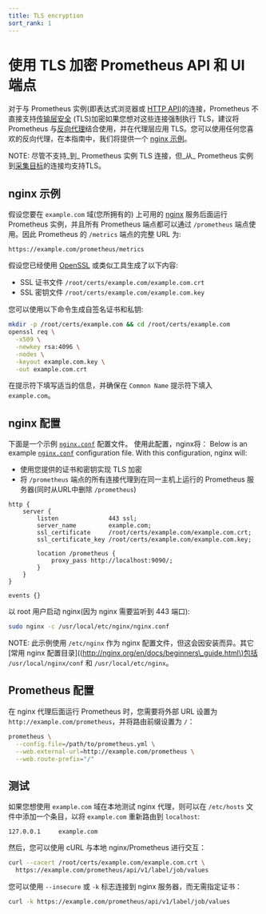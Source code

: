 ```yaml
---
title: TLS encryption
sort_rank: 1
---
```


# 使用 TLS 加密 Prometheus API 和 UI 端点

对于与 Prometheus 实例\(即表达式浏览器或 [HTTP API](https://prometheus.io/docs/prometheus/latest/querying/api)\)的连接，Prometheus 不直接支持[传输层安全](https://en.wikipedia.org/wiki/Transport_Layer_Security) \(TLS\)加密如果您想对这些连接强制执行 TLS，建议将 Prometheus 与[反向代理](https://www.nginx.com/resources/glossary/reverse-proxy-server/)结合使用，并在代理层应用 TLS。您可以使用任何您喜欢的反向代理，在本指南中，我们将提供一个 [nginx 示例]()。

NOTE: 尽管不支持_到_ Prometheus 实例 TLS 连接，但_从_ Prometheus 实例到[采集目标](https://prometheus.io/docs/prometheus/latest/configuration/configuration/#tls_config)的连接均支持TLS。

## nginx 示例 <a id="nginx-example"></a>

假设您要在 `example.com` 域\(您所拥有的\) 上可用的 [nginx](https://www.nginx.com/) 服务后面运行 Prometheus 实例，并且所有 Prometheus 端点都可以通过 `/prometheus` 端点使用。因此 Prometheus 的 `/metrics` 端点的完整 URL 为:

```text
https://example.com/prometheus/metrics
```

假设您已经使用 [OpenSSL](https://www.digitalocean.com/community/tutorials/openssl-essentials-working-with-ssl-certificates-private-keys-and-csrs) 或类似工具生成了以下内容:

* SSL 证书文件 `/root/certs/example.com/example.com.crt`
* SSL 密钥文件 `/root/certs/example.com/example.com.key`

您可以使用以下命令生成自签名证书和私钥:

```bash
mkdir -p /root/certs/example.com && cd /root/certs/example.com
openssl req \
  -x509 \
  -newkey rsa:4096 \
  -nodes \
  -keyout example.com.key \
  -out example.com.crt
```

在提示符下填写适当的信息，并确保在 `Common Name` 提示符下填入 `example.com`。

## nginx 配置 <a id="nginx-configuration"></a>

下面是一个示例 [`nginx.conf`](https://www.nginx.com/resources/wiki/start/topics/examples/full/) 配置文件。 使用此配置，nginx将： Below is an example [`nginx.conf`](https://www.nginx.com/resources/wiki/start/topics/examples/full/) configuration file. With this configuration, nginx will:

* 使用您提供的证书和密钥实现 TLS 加密
* 将 `/prometheus` 端点的所有连接代理到在同一主机上运行的 Prometheus 服务器\(同时从URL中删除 `/prometheus`\)

```text
http {
    server {
        listen              443 ssl;
        server_name         example.com;
        ssl_certificate     /root/certs/example.com/example.com.crt;
        ssl_certificate_key /root/certs/example.com/example.com.key;

        location /prometheus {
            proxy_pass http://localhost:9090/;
        }
    }
}

events {}
```

以 root 用户启动 nginx\(因为 nginx 需要监听到 443 端口\):

```bash
sudo nginx -c /usr/local/etc/nginx/nginx.conf
```

NOTE: 此示例使用 `/etc/nginx` 作为 nginx 配置文件，但这会因安装而异。其它\[常用 nginx 配置目录\]\(\([http://nginx.org/en/docs/beginners\_guide.html\)包括](http://nginx.org/en/docs/beginners_guide.html%29包括) `/usr/local/nginx/conf` 和 `/usr/local/etc/nginx`。

## Prometheus 配置 <a id="prometheus-configuration"></a>

在 nginx 代理后面运行 Prometheus 时，您需要将外部 URL 设置为 `http://example.com/prometheus`，并将路由前缀设置为 `/`：

```bash
prometheus \
  --config.file=/path/to/prometheus.yml \
  --web.external-url=http://example.com/prometheus \
  --web.route-prefix="/"
```

## 测试 <a id="testing"></a>

如果您想使用 `example.com` 域在本地测试 nginx 代理，则可以在 `/etc/hosts` 文件中添加一个条目，以将 `example.com` 重新路由到 `localhost`:

```text
127.0.0.1     example.com
```

然后，您可以使用 cURL 与本地 nginx/Prometheus 进行交互：

```bash
curl --cacert /root/certs/example.com/example.com.crt \
  https://example.com/prometheus/api/v1/label/job/values
```

您可以使用 `--insecure` 或 `-k` 标志连接到 nginx 服务器，而无需指定证书：

```bash
curl -k https://example.com/prometheus/api/v1/label/job/values
```


